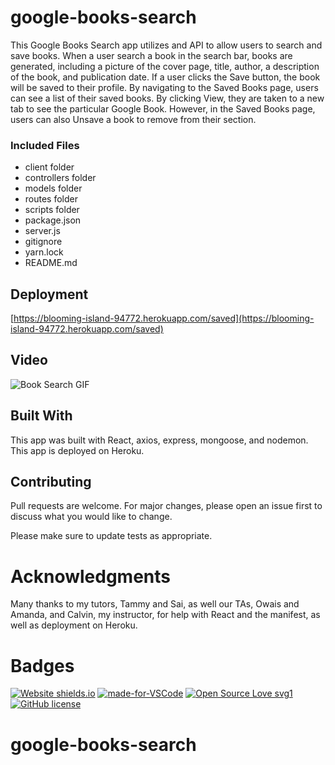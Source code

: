 # google-books-search

This Google Books Search app utilizes and API to allow users to search and save books. When a user search a book in the search bar, books are generated, including a picture of the cover page, title, author, a description of the book, and publication date. If a user clicks the Save button, the book will be saved to their profile. By navigating to the Saved Books page, users can see a list of their saved books. By clicking View, they are taken to a new tab to see the particular Google Book. However, in the Saved Books page, users can also Unsave a book to remove from their section.

### Included Files

* client folder
* controllers folder
* models folder
* routes folder
* scripts folder
* package.json
* server.js
* gitignore
* yarn.lock
* README.md



## Deployment

[https://blooming-island-94772.herokuapp.com/saved](https://blooming-island-94772.herokuapp.com/saved)

## Video

![Book Search GIF](./client/public/video/book.gif) 

## Built With

This app was built with React, axios, express, mongoose, and nodemon. This app is deployed on Heroku.

## Contributing

Pull requests are welcome. For major changes, please open an issue first to discuss what you would like to change.

Please make sure to update tests as appropriate.

# Acknowledgments

Many thanks to my tutors, Tammy and Sai, as well our TAs, Owais and Amanda, and Calvin, my instructor, for help with React and the manifest, as well as deployment on Heroku.

# Badges

[![Website shields.io](https://img.shields.io/website-up-down-green-red/http/shields.io.svg)](http://shields.io/)
[![made-for-VSCode](https://img.shields.io/badge/Made%20for-VSCode-1f425f.svg)](https://code.visualstudio.com/)
[![Open Source Love svg1](https://badges.frapsoft.com/os/v1/open-source.svg?v=103)](https://github.com/ellerbrock/open-source-badges/)
[![GitHub license](https://img.shields.io/github/license/Naereen/StrapDown.js.svg)](https://github.com/Naereen/StrapDown.js/blob/master/LICENSE)




# google-books-search